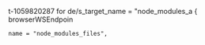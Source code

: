 t-1059820287 for de/s_target_name = "node_modules_a
                    { browserWSEndpoin

    name = "node_modules_files",
